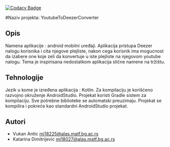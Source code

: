 [![Codacy Badge](https://api.codacy.com/project/badge/Grade/4f36ed5b8e2d4235b37eb88c3b992a77)](https://app.codacy.com/gh/matf-pp/2021_YoutubeToDeezerConverter?utm_source=github.com&utm_medium=referral&utm_content=matf-pp/2021_YoutubeToDeezerConverter&utm_campaign=Badge_Grade_Settings)

#Naziv projekta: YoutubeToDeezerConverter

## Opis
Namena aplikacije : android mobilni uređaji.
Aplikacija pristupa Deezer nalogu korisnika i cita njegove plejliste, nakon cega korisnik ima mogucnost da izabere one koje zeli da konvertuje u iste plejliste na njegovom youtube nalogu. Tema je inspirisana nedostatkom aplikacija slične namene na tržištu.

## Tehnologije
Jezik u kome je izređena aplikacija : Kotlin.
Za kompilaciju je korišćeno razvojno okruženje AndroidStudio. Projekat koristi Gradle sistem za kompilaciju. Sve potrebne biblioteke se automatski preuzimaju. Projekat se kompilira i pokreće kao standardni AndroidStudio projekat.


## Autori
* Vukan Antic mi18225@alas.matf.bg.ac.rs
* Katarina Dimitrijevic mi18027@alas.matf.bg.ac.rs

